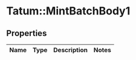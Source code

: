 # Tatum::MintBatchBody1

## Properties
Name | Type | Description | Notes
------------ | ------------- | ------------- | -------------


